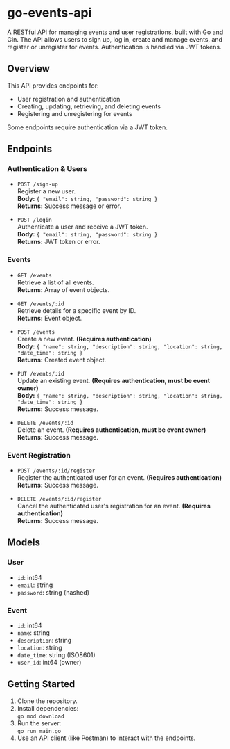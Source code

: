# go-events-api

A RESTful API for managing events and user registrations, built with Go and Gin. The API allows users to sign up, log in, create and manage events, and register or unregister for events. Authentication is handled via JWT tokens.

## Overview

This API provides endpoints for:

- User registration and authentication
- Creating, updating, retrieving, and deleting events
- Registering and unregistering for events

Some endpoints require authentication via a JWT token.

## Endpoints

### Authentication & Users

- `POST /sign-up`  
  Register a new user.  
  **Body:** `{ "email": string, "password": string }`  
  **Returns:** Success message or error.

- `POST /login`  
  Authenticate a user and receive a JWT token.  
  **Body:** `{ "email": string, "password": string }`  
  **Returns:** JWT token or error.

### Events

- `GET /events`  
  Retrieve a list of all events.  
  **Returns:** Array of event objects.

- `GET /events/:id`  
  Retrieve details for a specific event by ID.  
  **Returns:** Event object.

- `POST /events`  
  Create a new event. **(Requires authentication)**  
  **Body:** `{ "name": string, "description": string, "location": string, "date_time": string }`  
  **Returns:** Created event object.

- `PUT /events/:id`  
  Update an existing event. **(Requires authentication, must be event owner)**  
  **Body:** `{ "name": string, "description": string, "location": string, "date_time": string }`  
  **Returns:** Success message.

- `DELETE /events/:id`  
  Delete an event. **(Requires authentication, must be event owner)**  
  **Returns:** Success message.

### Event Registration

- `POST /events/:id/register`  
  Register the authenticated user for an event. **(Requires authentication)**  
  **Returns:** Success message.

- `DELETE /events/:id/register`  
  Cancel the authenticated user's registration for an event. **(Requires authentication)**  
  **Returns:** Success message.

## Models

### User

- `id`: int64
- `email`: string
- `password`: string (hashed)

### Event

- `id`: int64
- `name`: string
- `description`: string
- `location`: string
- `date_time`: string (ISO8601)
- `user_id`: int64 (owner)

## Getting Started

1. Clone the repository.
2. Install dependencies:  
   `go mod download`
3. Run the server:  
   `go run main.go`
4. Use an API client (like Postman) to interact with the endpoints.
